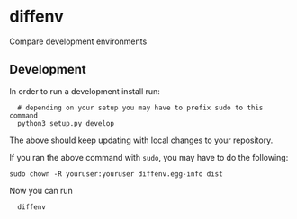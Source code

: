 # diffenv
Compare development environments


## Development

In order to run a development install run:

```console
  # depending on your setup you may have to prefix sudo to this command
  python3 setup.py develop
```

The above should keep updating with local changes to your repository.

If you ran the above command with `sudo`, you may have to do the following:
```console
sudo chown -R youruser:youruser diffenv.egg-info dist
```

Now you can run
```
  diffenv
```
